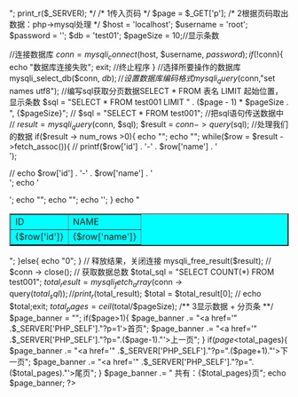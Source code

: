 <html>
<head>
  <meta http-equiv="content-type" content="text/html; charset=utf-8">
</head>
<body>
<?php
/*  重要语句
  echo "<pre>";
  print_r($_SERVER);  */
/* 1传入页码 */
   $page = $_GET['p'];
/* 2根据页码取出数据：php->mysql处理 */
  $host = 'localhost';
  $username = 'root';
  $password = '';
  $db = 'test01';
  $pageSize = 10;//显示条数

//连接数据库
  $conn = mysqli_connect($host, $username, $password);
  if(!$conn){
    echo "数据库连接失败";
    exit;  //终止程序
  }
//选择所要操作的数据库
  mysqli_select_db($conn, $db);
//设置数据库编码格式
  mysqli_query($conn,"set names utf8");
//编写sql获取分页数据SELECT * FROM 表名 LIMIT 起始位置，显示条数
  $sql = "SELECT *  FROM test001 LIMIT " . ($page - 1) * $pageSize . ", {$pageSize}";
//  $sql = "SELECT *  FROM test001";
//把sql语句传送数据中
//  $result = mysqli_query($conn, $sql);
  $result = $conn->query($sql);
//处理我们的数据
  if($result -> num_rows >0){
    echo "<table border=2  cellspacing=0 width=40% bgcolor='aqua'>";
    echo "<tr><td>ID</td> <td>NAME</td></tr>";
    while($row = $result ->fetch_assoc()){
//      printf($row['id'] . '-' . $row['name']  . '<br>');

//      echo $row['id'] . '-' . $row['name']  . '<br>';
      echo '<tr>';
      echo "<td>{$row['id']}</td>";
      echo "<td>{$row['name']}</td>";
      echo '<tr>';
    }
    echo "</table>";
  }else{
    echo "0";
  }
//  释放结果，关闭连接
   mysqli_free_result($result);
//  $conn -> close();
//  获取数据总数
  $total_sql = "SELECT COUNT(*) FROM test001";
  $total_result =mysqli_fetch_array($conn -> query($total_sql));
//  print_r($total_result);
  $total = $total_result[0];
//  echo $total;exit;
  $total_pages = ceil($total/$pageSize);
/** 3显示数据 + 分页条 **/
  $page_banner = "";
  if($page>1){
    $page_banner .= "<a href='" .$_SERVER['PHP_SELF']."?p=1'>首页</a>";
    $page_banner .= "<a href='" .$_SERVER['PHP_SELF']."?p=".($page-1)."'>上一页</a>";
  }
  if($page<$total_pages){
    $page_banner .= "<a href='" .$_SERVER['PHP_SELF']."?p=".($page+1)."'>下一页</a>";
    $page_banner .= "<a href='" .$_SERVER['PHP_SELF']."?p=".($total_pages)."'>尾页</a>";
  }
  $page_banner .= " 共有：{$total_pages}页";
  echo $page_banner;
?>
</body>
</html>

